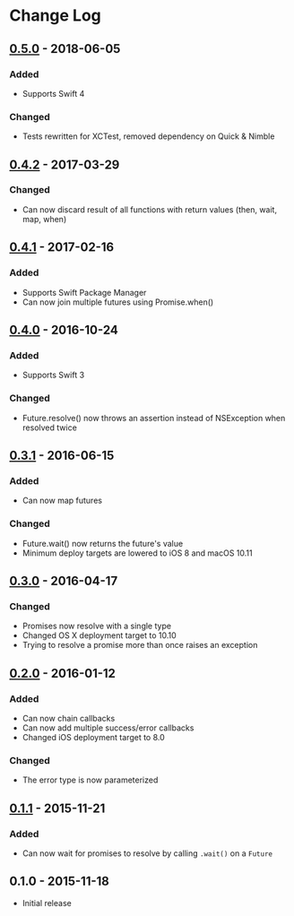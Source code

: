 # Change Log

## [0.5.0] - 2018-06-05
### Added
- Supports Swift 4

### Changed
- Tests rewritten for XCTest, removed dependency on Quick & Nimble

## [0.4.2] - 2017-03-29
### Changed
- Can now discard result of all functions with return values (then, wait, map, when)

## [0.4.1] - 2017-02-16
### Added
- Supports Swift Package Manager
- Can now join multiple futures using Promise.when()

## [0.4.0] - 2016-10-24
### Added
- Supports Swift 3

### Changed
- Future.resolve() now throws an assertion instead of NSException when resolved twice

## [0.3.1] - 2016-06-15
### Added
- Can now map futures

### Changed
- Future.wait() now returns the future's value
- Minimum deploy targets are lowered to iOS 8 and macOS 10.11

## [0.3.0] - 2016-04-17
### Changed
- Promises now resolve with a single type
- Changed OS X deployment target to 10.10
- Trying to resolve a promise more than once raises an exception

## [0.2.0] - 2016-01-12
### Added
- Can now chain callbacks
- Can now add multiple success/error callbacks
- Changed iOS deployment target to 8.0

### Changed
- The error type is now parameterized

## [0.1.1] - 2015-11-21
### Added
- Can now wait for promises to resolve by calling `.wait()` on a `Future`

## 0.1.0 - 2015-11-18
- Initial release

[0.1.1]: https://github.com/cbguder/CBGPromise/compare/v0.1.0...v0.1.1
[0.2.0]: https://github.com/cbguder/CBGPromise/compare/v0.1.1...v0.2.0
[0.3.0]: https://github.com/cbguder/CBGPromise/compare/v0.2.0...v0.3.0
[0.3.1]: https://github.com/cbguder/CBGPromise/compare/v0.3.0...v0.3.1
[0.4.0]: https://github.com/cbguder/CBGPromise/compare/v0.3.1...v0.4.0
[0.4.1]: https://github.com/cbguder/CBGPromise/compare/v0.4.0...v0.4.1
[0.4.2]: https://github.com/cbguder/CBGPromise/compare/v0.4.1...v0.4.2
[0.5.0]: https://github.com/cbguder/CBGPromise/compare/v0.4.2...v0.5.0
